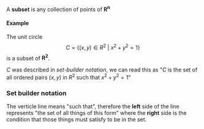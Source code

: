 A **subset** is any collection of points of $\mathbf{R^n}$ 

#### Example
The unit circle $$C=\{(x,y) \in R^{2} \ | \ x^{2}+y^{2}=1\}$$ is a subset of $\mathbf{R^2}$.

$C$ was described in *set-builder notation*, we can read this as "*C* is the set of all ordered pairs ($x,y$) in $R^2$ such that $x^{2}+y^{2}=1$"

### Set builder notation
The verticle line means "such that", therefore the **left** side of the line represents 
"the set of all things of this form" where the **right** side is the condition that those things must satisfy to be in the set.